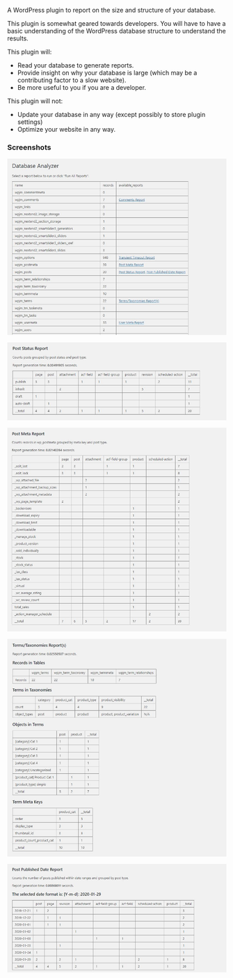 A WordPress plugin to report on the size and structure of your database.

This plugin is somewhat geared towards developers. You will have to have a basic understanding of the WordPress 
database structure to understand the results.

This plugin will:
- Read your database to generate reports.
- Provide insight on why your database is large (which may be a contributing factor to a slow website).
- Be more useful to you if you are a developer.

This plugin will not:
- Update your database in any way (except possibly to store plugin settings)
- Optimize your website in any way.

### Screenshots

![Available Reports](screenshots/choose-report.jpg)

![Post Status Report](screenshots/post-status-report.jpg)

![Post Meta Report](screenshots/post-meta-report.jpg)

![Term/Taxonomy Report](screenshots/terms-taxonomies-reports.jpg)

![Post Date Report](screenshots/post-date-report.jpg)

